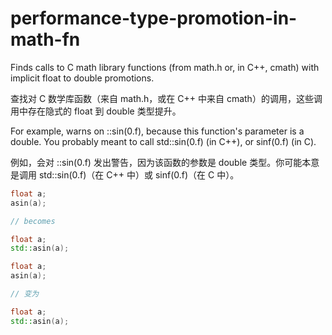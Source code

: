 # performance-type-promotion-in-math-fn

Finds calls to C math library functions (from math.h or, in C++, cmath) with implicit float to double promotions.

查找对 C 数学库函数（来自 math.h，或在 C++ 中来自 cmath）的调用，这些调用中存在隐式的 float 到 double 类型提升。

For example, warns on ::sin(0.f), because this function's parameter is a double. You probably meant to call std::sin(0.f) (in C++), or sinf(0.f) (in C).

例如，会对 ::sin(0.f) 发出警告，因为该函数的参数是 double 类型。你可能本意是调用 std::sin(0.f)（在 C++ 中）或 sinf(0.f)（在 C 中）。

```c++
float a;
asin(a);

// becomes

float a;
std::asin(a);
```

```c++
float a;
asin(a);

// 变为

float a;
std::asin(a);
```
